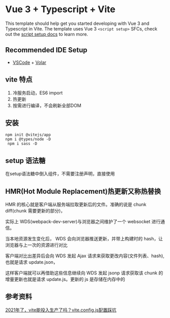 # Vue 3 + Typescript + Vite

This template should help get you started developing with Vue 3 and Typescript in Vite. The template uses Vue 3 `<script setup>` SFCs, check out the [script setup docs](https://v3.vuejs.org/api/sfc-script-setup.html#sfc-script-setup) to learn more.

## Recommended IDE Setup

- [VSCode](https://code.visualstudio.com/) + [Volar](https://marketplace.visualstudio.com/items?itemName=johnsoncodehk.volar)

## vite 特点

1. 冷服务启动，ES6 import
2. 热更新
3. 按需进行编译，不会刷新全部DOM

## 安装

```shell
npm init @vitejs/app
npm i @types/node -D
 npm i sass -D
```



## setup 语法糖

在setup语法糖中倒入组件，不需要注册声明，直接使用


## HMR(Hot Module Replacement)热更新又称热替换

HMR 的核心就是客户端从服务端拉取更新后的文件。准确的说是 chunk diff(chunk 需要更新的部分)，

实际上 WDS(webpack-dev-server)与浏览器之间维护了一个 websocket 进行通信。

当本地资源发生变化后， WDS 会向浏览器推送更新，并带上构建时的 hash，让浏览器与上一次的资源进行对比

客户端对比出差异后会向 WDS 发起 Ajax 请求来获取更改内容(文件列表、hash),也就是请求 update.json，

这样客户端就可以再借助这些信息继续向 WDS 发起 jsonp 请求获取该 chunk 的增量更新也就是请求 update.js。更新的 js 是存储在内存中的


## 参考资料

[2021年了，vite能投入生产了吗？vite.config.js配置踩坑](https://juejin.cn/post/6989475484551610381)








